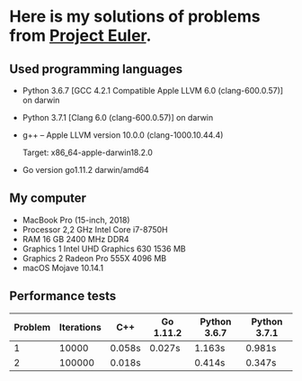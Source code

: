 # Here is my solutions of problems from [Project Euler](https://projecteuler.net/archives).


## Used programming languages

- Python 3.6.7 [GCC 4.2.1 Compatible Apple LLVM 6.0 (clang-600.0.57)] on darwin

- Python 3.7.1 [Clang 6.0 (clang-600.0.57)] on darwin

- g++ – Apple LLVM version 10.0.0 (clang-1000.10.44.4)
   
  Target: x86_64-apple-darwin18.2.0

- Go version go1.11.2 darwin/amd64

## My computer

- MacBook Pro (15-inch, 2018)
- Processor 2,2 GHz Intel Core i7-8750H
- RAM 16 GB 2400 MHz DDR4
- Graphics 1 Intel UHD Graphics 630 1536 MB
- Graphics 2 Radeon Pro 555X 4096 MB
- macOS Mojave 10.14.1


## Performance tests

Problem | Iterations | C++ | Go 1.11.2 | Python 3.6.7 | Python 3.7.1
--- | --- | --- | --- | --- | ---
1 | 10000 | 0.058s | 0.027s | 1.163s | 0.981s
2 | 100000 | 0.018s | | 0.414s | 0.347s

